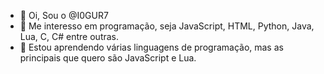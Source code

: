 - 👋 Oi, Sou o @I0GUR7
- 👀 Me interesso em programação, seja JavaScript, HTML, Python, Java, Lua, C, C# entre outras.
- 🌱 Estou aprendendo várias linguagens de programação, mas as principais que quero são JavaScript e Lua.

<!---
I0GUR7/I0GUR7 is a ✨ special ✨ repository because its `README.md` (this file) appears on your GitHub profile.
You can click the Preview link to take a look at your changes.
--->
